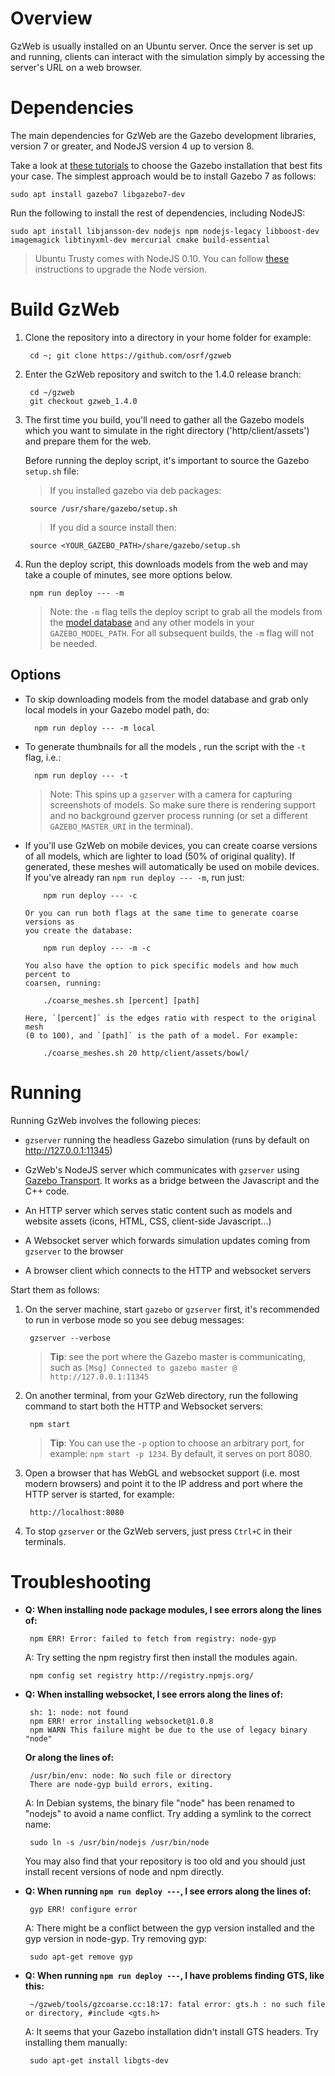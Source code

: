 # Overview

GzWeb is usually installed on an Ubuntu server. Once the server is set up and running,
clients can interact with the simulation simply by accessing the server's URL
on a web browser.

# Dependencies

The main dependencies for GzWeb are the Gazebo development libraries, version 7 or
greater, and NodeJS version 4 up to version 8.

Take a look at
[these tutorials](http://gazebosim.org/install) to choose the Gazebo
installation that best fits your case. The simplest approach would be
to install Gazebo 7 as follows:

~~~
sudo apt install gazebo7 libgazebo7-dev
~~~

Run the following to install the rest of dependencies, including NodeJS:

~~~
sudo apt install libjansson-dev nodejs npm nodejs-legacy libboost-dev imagemagick libtinyxml-dev mercurial cmake build-essential
~~~

> Ubuntu Trusty comes with NodeJS 0.10. You can follow
  [these](https://github.com/nodesource/distributions) instructions to upgrade
  the Node version.

# Build GzWeb

1. Clone the repository into a directory in your home folder for example:

        cd ~; git clone https://github.com/osrf/gzweb

1. Enter the GzWeb repository and switch to the 1.4.0 release branch:

        cd ~/gzweb
        git checkout gzweb_1.4.0

1. The first time you build, you'll need to gather all the Gazebo models which
   you want to simulate in the right directory ('http/client/assets') and prepare
   them for the web.

    Before running the deploy script, it's important to source the Gazebo
    `setup.sh` file:

    > If you installed gazebo via deb packages:

        source /usr/share/gazebo/setup.sh

    > If you did a source install then:

        source <YOUR_GAZEBO_PATH>/share/gazebo/setup.sh

1. Run the deploy script, this downloads models from the web and may take a
   couple of minutes, see more options below.

        npm run deploy --- -m

    > Note: the `-m` flag tells the deploy script to grab all the models from the
     [model database](https://github.com/osrf/gazebo_models/) and any other
     models in your `GAZEBO_MODEL_PATH`. For all subsequent builds, the `-m` flag
     will not be needed.

## Options

* To skip downloading models from the model database and grab only local models
  in your Gazebo model path, do:

        npm run deploy --- -m local

* To generate thumbnails for all the models , run the script with the `-t` flag, i.e.:

        npm run deploy --- -t

    > Note: This spins up a `gzserver` with a camera for capturing screenshots
    of models. So make sure there is rendering support and no background gzerver
    process running (or set a different `GAZEBO_MASTER_URI` in the terminal).

* If you'll use GzWeb on mobile devices, you can create coarse versions of all
  models, which are lighter to load (50% of original quality). If generated,
  these meshes will automatically be used on mobile devices. If you've already
  ran `npm run deploy --- -m`, run just:

          npm run deploy --- -c

      Or you can run both flags at the same time to generate coarse versions as
      you create the database:

          npm run deploy --- -m -c

      You also have the option to pick specific models and how much percent to
      coarsen, running:

          ./coarse_meshes.sh [percent] [path]

      Here, `[percent]` is the edges ratio with respect to the original mesh
      (0 to 100), and `[path]` is the path of a model. For example:

          ./coarse_meshes.sh 20 http/client/assets/bowl/

# Running

Running GzWeb involves the following pieces:

* `gzserver` running the headless Gazebo simulation (runs by default on
  http://127.0.0.1:11345)

* GzWeb's NodeJS server which communicates with `gzserver` using
  [Gazebo Transport](http://gazebosim.org/tutorials?tut=topics_subscribed&cat=transport).
  It works as a bridge between the Javascript and the C++ code.

* An HTTP server which serves static content such as models and website assets
  (icons, HTML, CSS, client-side Javascript...)

* A Websocket server which forwards simulation updates coming from `gzserver`
  to the browser

* A browser client which connects to the HTTP and websocket servers

Start them as follows:

1. On the server machine, start `gazebo` or `gzserver` first, it's recommended
   to run in verbose mode so you see debug messages:

        gzserver --verbose

    > **Tip**: see the port where the Gazebo master is communicating, such as
      `[Msg] Connected to gazebo master @ http://127.0.0.1:11345`

1. On another terminal, from your GzWeb directory, run the following command to
   start both the HTTP and Websocket servers:

        npm start

    > **Tip**: You can use the `-p` option to choose an arbitrary port, for example:
      `npm start -p 1234`. By default, it serves on port 8080.

1. Open a browser that has WebGL and websocket support (i.e. most modern browsers)
   and point it to the IP address and port where the HTTP server is started,
   for example:

        http://localhost:8080

1. To stop `gzserver` or the GzWeb servers, just press `Ctrl+C` in their terminals.

# Troubleshooting

 * **Q: When installing node package modules, I see errors along the lines of:**

        npm ERR! Error: failed to fetch from registry: node-gyp

    A: Try setting the npm registry first then install the modules again.

        npm config set registry http://registry.npmjs.org/

 * **Q: When installing websocket, I see errors along the lines of:**

        sh: 1: node: not found
        npm ERR! error installing websocket@1.0.8
        npm WARN This failure might be due to the use of legacy binary "node"

    **Or along the lines of:**

        /usr/bin/env: node: No such file or directory
        There are node-gyp build errors, exiting.

    A: In Debian systems, the binary file "node" has been renamed to "nodejs" to avoid a name conflict. Try adding a symlink to the correct name:

        sudo ln -s /usr/bin/nodejs /usr/bin/node

    You may also find that your repository is too old and you should just install recent versions of node and npm directly.

 * **Q: When running `npm run deploy ---`, I see errors along the lines of:**

        gyp ERR! configure error

    A: There might be a conflict between the gyp version installed and the gyp version in node-gyp. Try removing gyp:

        sudo apt-get remove gyp

 * **Q: When running `npm run deploy ---`, I have problems finding GTS, like this:**

        ~/gzweb/tools/gzcoarse.cc:18:17: fatal error: gts.h : no such file or directory, #include <gts.h>

    A: It seems that your Gazebo installation didn't install GTS headers. Try installing them manually:

        sudo apt-get install libgts-dev
